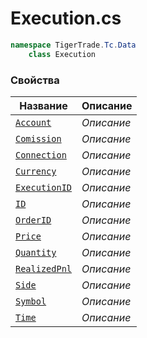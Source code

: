 
# Execution.cs
```csharp
namespace TigerTrade.Tc.Data  
    class Execution
```

### Свойства
| Название | Описание |
| --- | --- |
| [`Account`](./Свойства/Account.md) | *Описание* |
| [`Comission`](./Свойства/Comission.md) | *Описание* |
| [`Connection`](./Свойства/Connection.md) | *Описание* |
| [`Currency`](./Свойства/Currency.md) | *Описание* |
| [`ExecutionID`](./Свойства/ExecutionID.md) | *Описание* |
| [`ID`](./Свойства/ID.md) | *Описание* |
| [`OrderID`](./Свойства/OrderID.md) | *Описание* |
| [`Price`](./Свойства/Price.md) | *Описание* |
| [`Quantity`](./Свойства/Quantity.md) | *Описание* |
| [`RealizedPnl`](./Свойства/RealizedPnl.md) | *Описание* |
| [`Side`](./Свойства/Side.md) | *Описание* |
| [`Symbol`](./Свойства/Symbol.md) | *Описание* |
| [`Time`](./Свойства/Time.md) | *Описание* |
